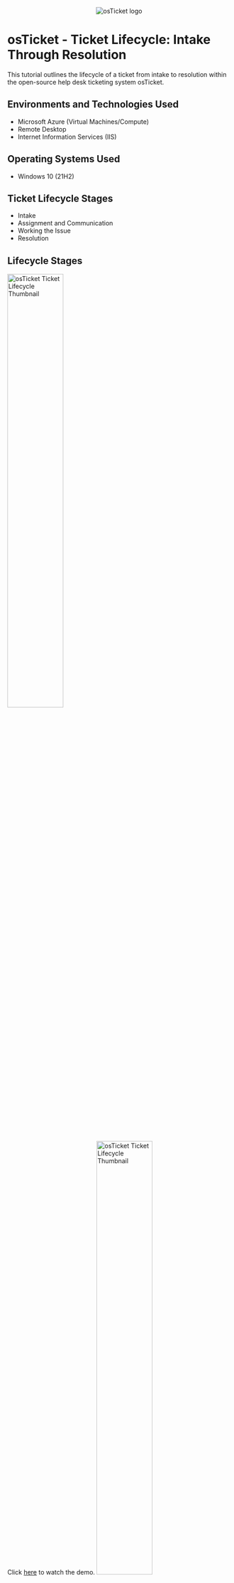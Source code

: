 <p align="center">
  <img src="https://i.imgur.com/Clzj7Xs.png" alt="osTicket logo" />
</p>

# osTicket - Ticket Lifecycle: Intake Through Resolution

This tutorial outlines the lifecycle of a ticket from intake to resolution within the open-source help desk ticketing system osTicket.

## Environments and Technologies Used

- Microsoft Azure (Virtual Machines/Compute)
- Remote Desktop
- Internet Information Services (IIS)

## Operating Systems Used

- Windows 10 (21H2)

## Ticket Lifecycle Stages

- Intake
- Assignment and Communication
- Working the Issue
- Resolution

## Lifecycle Stages

<img src="https://img.youtube.com/vi/ZzRK-kXHwWk/0.jpg" alt="osTicket Ticket Lifecycle Thumbnail" width="50%" />
<br />
Click <a href="https://www.youtube.com/watch?v=pCr3eztIAXY" target="_blank">here</a> to watch the demo.

<img src="https://img.youtube.com/vi/ZzRK-kXHwWk/0.jpg" alt="osTicket Ticket Lifecycle Thumbnail" width="50%" />
<br />
Click <a href="https://www.youtube.com/watch?v=B54tnYa3AyU" target="_blank">here</a> to watch the demo.

Above videos demonstrates the entire lifecycle of a ticket in osTicket. It begins with ticket intake, where a user submits a new request. The ticket is then assigned to the appropriate agent, and communication between the agent and the user is established. The agent works on resolving the issue, keeping the user updated throughout the process. Finally, the ticket is resolved, and the user is notified of the resolution.

## Conclusion

This tutorial provided an overview of the ticket lifecycle in osTicket, from intake to resolution. By following these steps, you can effectively manage and resolve tickets to improve user satisfaction and streamline your help desk operations. Watch the demo linked above for a comprehensive walkthrough of the process.
